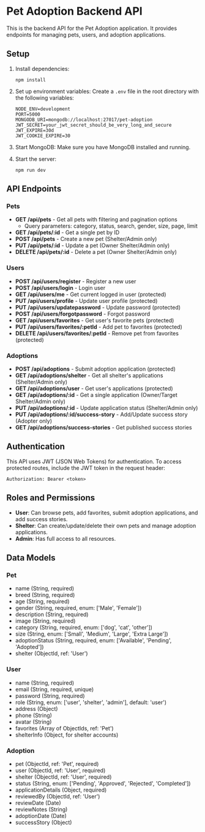 # Pet Adoption Backend API

This is the backend API for the Pet Adoption application. It provides endpoints for managing pets, users, and adoption applications.

## Setup

1. Install dependencies:
   ```
   npm install
   ```

2. Set up environment variables:
   Create a `.env` file in the root directory with the following variables:
   ```
   NODE_ENV=development
   PORT=5000
   MONGODB_URI=mongodb://localhost:27017/pet-adoption
   JWT_SECRET=your_jwt_secret_should_be_very_long_and_secure
   JWT_EXPIRE=30d
   JWT_COOKIE_EXPIRE=30
   ```

3. Start MongoDB:
   Make sure you have MongoDB installed and running.

4. Start the server:
   ```
   npm run dev
   ```

## API Endpoints

### Pets

- **GET /api/pets** - Get all pets with filtering and pagination options
  - Query parameters: category, status, search, gender, size, page, limit
- **GET /api/pets/:id** - Get a single pet by ID
- **POST /api/pets** - Create a new pet (Shelter/Admin only)
- **PUT /api/pets/:id** - Update a pet (Owner Shelter/Admin only)
- **DELETE /api/pets/:id** - Delete a pet (Owner Shelter/Admin only)

### Users

- **POST /api/users/register** - Register a new user
- **POST /api/users/login** - Login user
- **GET /api/users/me** - Get current logged in user (protected)
- **PUT /api/users/profile** - Update user profile (protected)
- **PUT /api/users/updatepassword** - Update password (protected)
- **POST /api/users/forgotpassword** - Forgot password
- **GET /api/users/favorites** - Get user's favorite pets (protected)
- **PUT /api/users/favorites/:petId** - Add pet to favorites (protected)
- **DELETE /api/users/favorites/:petId** - Remove pet from favorites (protected)

### Adoptions

- **POST /api/adoptions** - Submit adoption application (protected)
- **GET /api/adoptions/shelter** - Get all shelter's applications (Shelter/Admin only)
- **GET /api/adoptions/user** - Get user's applications (protected)
- **GET /api/adoptions/:id** - Get a single application (Owner/Target Shelter/Admin only)
- **PUT /api/adoptions/:id** - Update application status (Shelter/Admin only)
- **PUT /api/adoptions/:id/success-story** - Add/Update success story (Adopter only)
- **GET /api/adoptions/success-stories** - Get published success stories

## Authentication

This API uses JWT (JSON Web Tokens) for authentication. To access protected routes, include the JWT token in the request header:

```
Authorization: Bearer <token>
```

## Roles and Permissions

- **User**: Can browse pets, add favorites, submit adoption applications, and add success stories.
- **Shelter**: Can create/update/delete their own pets and manage adoption applications.
- **Admin**: Has full access to all resources.

## Data Models

### Pet

- name (String, required)
- breed (String, required)
- age (String, required)
- gender (String, required, enum: ['Male', 'Female'])
- description (String, required)
- image (String, required)
- category (String, required, enum: ['dog', 'cat', 'other'])
- size (String, enum: ['Small', 'Medium', 'Large', 'Extra Large'])
- adoptionStatus (String, required, enum: ['Available', 'Pending', 'Adopted'])
- shelter (ObjectId, ref: 'User')

### User

- name (String, required)
- email (String, required, unique)
- password (String, required)
- role (String, enum: ['user', 'shelter', 'admin'], default: 'user')
- address (Object)
- phone (String)
- avatar (String)
- favorites (Array of ObjectIds, ref: 'Pet')
- shelterInfo (Object, for shelter accounts)

### Adoption

- pet (ObjectId, ref: 'Pet', required)
- user (ObjectId, ref: 'User', required)
- shelter (ObjectId, ref: 'User', required)
- status (String, enum: ['Pending', 'Approved', 'Rejected', 'Completed'])
- applicationDetails (Object, required)
- reviewedBy (ObjectId, ref: 'User')
- reviewDate (Date)
- reviewNotes (String)
- adoptionDate (Date)
- successStory (Object) 
